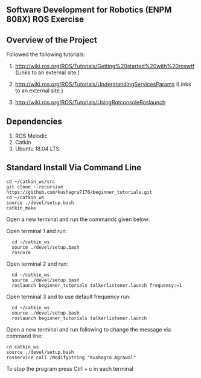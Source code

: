 ## Software Development for Robotics (ENPM 808X) ROS Exercise

## Overview of the Project

Followed the following tutorials:

1. http://wiki.ros.org/ROS/Tutorials/Getting%20started%20with%20roswtf (Links to an external site.)

2. http://wiki.ros.org/ROS/Tutorials/UnderstandingServicesParams (Links to an external site.)

3. http://wiki.ros.org/ROS/Tutorials/UsingRqtconsoleRoslaunch

## Dependencies

1. ROS Melodic
2. Catkin
3. Ubuntu 18.04 LTS

## Standard Install Via Command Line
```
cd ~/catkin_ws/src
git clone --recursive https://github.com/kushagra7176/beginner_tutorials.git
cd ~/catkin_ws
source ./devel/setup.bash
catkin_make
```
Open a new terminal and run the commands given below:

Open terminal 1 and run:
```
  cd ~/catkin_ws
  source ./devel/setup.bash
  roscore
```
Open terminal 2 and run:
```
  cd ~/catkin_ws
  source ./devel/setup.bash
  roslaunch beginner_tutorials talkerlistener.launch frequency:=1
```  
Open terminal 3 and to use default frequency run:
```
  cd ~/catkin_ws
  source ./devel/setup.bash
  roslaunch beginner_tutorials talkerlistener.launch
```  
Open a new terminal and run following to change the message via command line:
```
cd catkin_ws
source ./devel/setup.bash
rosservice call /ModifyString "Kushagra Agrawal"
```
To stop the program press Ctrl + c in each terminal
